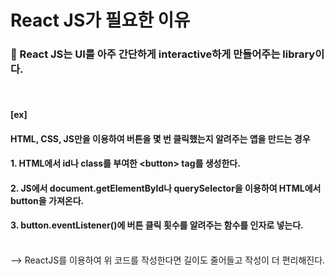 <h1>React JS가 필요한 이유</h1>
<h3>📌 React JS는 UI를 아주 간단하게 interactive하게 만들어주는 library이다.</h3>
<br>

<h4><b>[ex]</b></h4>
<h4>HTML, CSS, JS만을 이용하여 버튼을 몇 번 클릭했는지 알려주는 앱을 만드는 경우</h4>
<h4>1. HTML에서 id나 class를 부여한 &lt;button&gt; tag를 생성한다.</h4>
<h4>2. JS에서 document.getElementById나 querySelector을 이용하여 HTML에서 button을 가져온다.</h4>
<h4>3. button.eventListener()에 버튼 클릭 횟수를 알려주는 함수를 인자로 넣는다.</h4>
<br>
--> ReactJS를 이용하여 위 코드를 작성한다면 길이도 줄어들고 작성이 더 편리해진다.